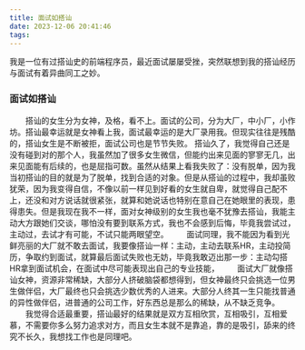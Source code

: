 ```yaml
---
title: 面试如搭讪
date: 2023-12-06 20:41:46
tags:
---
```


我是一位有过搭讪史的前端程序员，最近面试屡屡受挫，突然联想到我的搭讪经历与面试有着异曲同工之妙。
<!-- more -->

### 面试如搭讪
&emsp;&emsp;搭讪的女生分为女神，及格，看不上。面试的公司，分为大厂，中小厂，小作坊。搭讪最幸运就是女神看上我，面试最幸运的是大厂录用我。但现实往往是残酷的，搭讪女生是不断被拒，面试公司也是节节失败。
搭讪久了，我觉得自己还是没有碰到对的那个人，我虽然加了很多女生微信，但能约出来见面的寥寥无几，出来见面能有后续的，也是屈指可数。虽然从结果上看我失败了：没有脱单，因为我当初搭讪的目的就是为了脱单，找到合适的对象。但是从搭讪的过程中，我却虽败犹荣，因为我变得自信，不像以前一样见到好看的女生就自卑，就觉得自己配不上，还没和对方说话就很紧张，就算和她说话也特别在意自己在她眼里的表现，患得患失。但是我现在我不一样，面对女神级别的女生我也毫不犹豫去搭讪，我能主动大方跟她们交谈，哪怕没有要到联系方式，我也不会感到后悔，毕竟我尝试过，主动过，去试才有可能，不试只能两眼望空。
&emsp;&emsp;面试同理，我不能因为看到光鲜亮丽的大厂就不敢去面试，我要像搭讪一样：主动，主动去联系HR，主动投简历，争取约到面试，就算最后面试失败也无妨，毕竟我敢迈出那一步：主动勾搭HR拿到面试机会，在面试中尽可能表现出自己的专业技能，
&emsp;&emsp;面试大厂就像搭讪女神，资源非常稀缺，大部分人挤破脑袋都想得到，但女神最终只会挑选一位男生做伴侣，大厂最终也只会挑选少数优秀的人进来。大部分人终其一生只能找普通的异性做伴侣，进普通的公司工作，好东西总是那么的稀缺，从不缺乏竞争。
&emsp;&emsp;我觉得合适最重要，搭讪最好的结果就是双方互相欣赏，互相吸引，互相爱慕，不需要你多么努力追求对方，而且女生本就不是靠追，靠的是吸引，舔来的终究不长久，我想找工作也是同理吧。